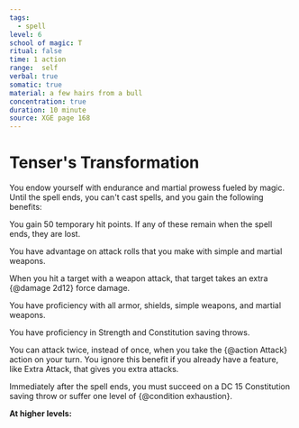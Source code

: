 ```yaml
---
tags:
  - spell
level: 6
school of magic: T
ritual: false
time: 1 action
range:  self
verbal: true
somatic: true
material: a few hairs from a bull
concentration: true
duration: 10 minute
source: XGE page 168
---
```

# Tenser's Transformation
You endow yourself with endurance and martial prowess fueled by magic. Until the spell ends, you can't cast spells, and you gain the following benefits:

You gain 50 temporary hit points. If any of these remain when the spell ends, they are lost.

You have advantage on attack rolls that you make with simple and martial weapons.

When you hit a target with a weapon attack, that target takes an extra {@damage 2d12} force damage.

You have proficiency with all armor, shields, simple weapons, and martial weapons.

You have proficiency in Strength and Constitution saving throws.

You can attack twice, instead of once, when you take the {@action Attack} action on your turn. You ignore this benefit if you already have a feature, like Extra Attack, that gives you extra attacks.

Immediately after the spell ends, you must succeed on a DC 15 Constitution saving throw or suffer one level of {@condition exhaustion}.

**At higher levels:** 